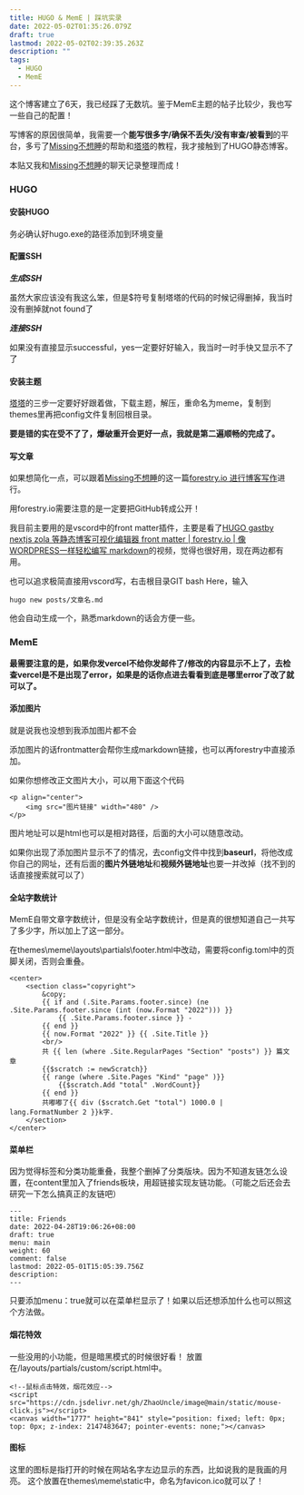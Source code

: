 ```yaml
---
title: HUGO & MemE | 踩坑实录
date: 2022-05-02T01:35:26.079Z
draft: true
lastmod: 2022-05-02T02:39:35.263Z
description: ""
tags:
  - HUGO
  - MemE
---
```

这个博客建立了6天，我已经踩了无数坑。鉴于MemE主题的帖子比较少，我也写一些自己的配置！

写博客的原因很简单，我需要一个**能写很多字/确保不丢失/没有审查/被看到**的平台，多亏了[Missing不想睡](https://hugo-missingid.vercel.app/)的帮助和[塔塔](https://mantyke.icu/)的教程，我才接触到了HUGO静态博客。

本贴又我和[Missing不想睡](https://hugo-missingid.vercel.app/)的聊天记录整理而成！

### HUGO

#### 安装HUGO

务必确认好hugo.exe的路径添加到环境变量

#### 配置SSH

***生成SSH***

虽然大家应该没有我这么笨，但是$符号复制塔塔的代码的时候记得删掉，我当时没有删掉就not found了

***连接SSH***

如果没有直接显示successful，yes一定要好好输入，我当时一时手快又显示不了了

#### 安装主题

[塔塔](https://mantyke.icu/)的三步一定要好好跟着做，下载主题，解压，重命名为meme，复制到themes里再把config文件复制回根目录。

**要是错的实在受不了了，爆破重开会更好一点，我就是第二遍顺畅的完成了。**

#### 写文章

如果想简化一点，可以跟着[Missing不想睡](https://hugo-missingid.vercel.app/)的这一篇[forestry.io 进行博客写作](https://hugo-missingid.vercel.app/p/forestry/)进行。

用forestry.io需要注意的是一定要把GitHub转成公开！

我目前主要用的是vscord中的front matter插件，主要是看了[HUGO gastby nextjs zola 等静态博客可视化编辑器 front matter | forestry.io | 像WORDPRESS一样轻松编写 markdown](https://www.youtube.com/watch?v=s1Gdu4RZDp4&t=303s)的视频，觉得也很好用，现在两边都有用。

也可以追求极简直接用vscord写，右击根目录GIT bash Here，输入
```
hugo new posts/文章名.md
```
他会自动生成一个，熟悉markdown的话会方便一些。

### MemE

**最需要注意的是，如果你发vercel不给你发邮件了/修改的内容显示不上了，去检查vercel是不是出现了error，如果是的话你点进去看看到底是哪里error了改了就可以了。**

#### 添加图片

就是说我也没想到我添加图片都不会

添加图片的话frontmatter会帮你生成markdown链接，也可以再forestry中直接添加。

如果你想修改正文图片大小，可以用下面这个代码
```
<p align="center">
    <img src="图片链接" width="480" />
</p>
```
图片地址可以是html也可以是相对路径，后面的大小可以随意改动。

如果你出现了添加图片显示不了的情况，去config文件中找到**baseurl**，将他改成你自己的网址，还有后面的**图片外链地址**和**视频外链地址**也要一并改掉（找不到的话直接搜索就可以了）

#### 全站字数统计

MemE自带文章字数统计，但是没有全站字数统计，但是真的很想知道自己一共写了多少字，所以加上了这一部分。

在themes\meme\layouts\partials\footer.html中改动，需要将config.toml中的页脚关闭，否则会重叠。

```
<center>
    <section class="copyright">
        &copy; 
        {{ if and (.Site.Params.footer.since) (ne .Site.Params.footer.since (int (now.Format "2022"))) }}
            {{ .Site.Params.footer.since }} - 
        {{ end }}
        {{ now.Format "2022" }} {{ .Site.Title }}
        <br/>
        共 {{ len (where .Site.RegularPages "Section" "posts") }} 篇文章
        {{$scratch := newScratch}}
        {{ range (where .Site.Pages "Kind" "page" )}}
            {{$scratch.Add "total" .WordCount}}
        {{ end }}
        共嘟嘟了{{ div ($scratch.Get "total") 1000.0 | lang.FormatNumber 2 }}k字.
    </section>
</center>
```

#### 菜单栏

因为觉得标签和分类功能重叠，我整个删掉了分类版块。因为不知道友链怎么设置，在content里加入了friends板块，用超链接实现友链功能。（可能之后还会去研究一下怎么搞真正的友链吧）
```
---
title: Friends
date: 2022-04-28T19:06:26+08:00
draft: true
menu: main
weight: 60
comment: false
lastmod: 2022-05-01T15:05:39.756Z
description: 
---
```
只要添加menu：true就可以在菜单栏显示了！如果以后还想添加什么也可以照这个方法做。

#### 烟花特效

一些没用的小功能，但是暗黑模式的时候很好看！
放置在/layouts/partials/custom/script.html中。
```
<!--鼠标点击特效，烟花效应-->
<script src="https://cdn.jsdelivr.net/gh/ZhaoUncle/image@main/static/mouse-click.js"></script>
<canvas width="1777" height="841" style="position: fixed; left: 0px; top: 0px; z-index: 2147483647; pointer-events: none;"></canvas>
```

#### 图标

这里的图标是指打开的时候在网站名字左边显示的东西，比如说我的是我画的月亮。
这个放置在themes\meme\static中，命名为favicon.ico就可以了！

